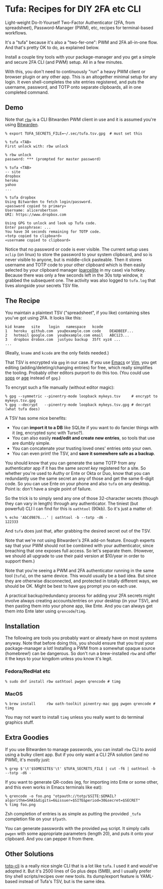 # Tufa: Recipes for DIY 2FA etc CLI

Light-weight Do-It-Yourself Two-Factor Authenticator (2FA, from spreadsheet),
Password-Manager (PWM), etc, recipes for terminal-based workflows.

It's a "tufa" because it's also a "two-fer-one": PWM and 2FA all-in-one flow.
And that's pretty OK to do, as explained below.

Install a couple tiny tools with your package-manager and you get a simple
and secure 2FA CLI (and PWM) setup. All in a few minutes.

With this, you don't need to continuously "run" a heavy PWM client or browser
plugin or any other app. This is an altogether minimal setup for any login. It
even shell-completes the site entries registered, and puts the username,
password, and TOTP onto separate clipboards, all in one completed command.

## Demo

Note that [`rbw`](https://github.com/doy/rbw) is a CLI Bitwarden PWM client in
use and it is assumed you're using [Bitwarden](https://bitwarden.com/).

```shell
% export TUFA_SECRETS_FILE=~/.sec/tufa.tsv.gpg  # must set this

% tufa <TAB>
First unlock with: rbw unlock

% rbw unlock
password: *** (prompted for master password)

% tufa <TAB>
-- site
dropbox
heroku
yahoo
...

% tufa dropbox
Using Bitwarden to fetch login/password.
«password copied to primary»
Username: alicerobertson
URI: https://www.dropbox.com

Using GPG to unlock and look up Tufa code.
Enter passphrase: ...
You have 34 seconds remaining for TOTP code.
«totp copied to clipboard»
«username copied to clipboard»
```

Notice that no password or code is ever visible. The current setup uses
`xclip` (on linux) to store the password to your system clipboard, and so is never
visible to anyone, but is middle-click pasteable. Then it stores username and
TOTP code to your other clipboard which is then easily selected by your
clipboard manager ([parcellite](https://github.com/rickyrockrat/parcellite) in
my case) via hotkey. Because there was only a few seconds left in the 30s totp
window, it grabbed the subsequent one. The activity was also logged to
`tufa.log` that lives alongside your secrets TSV file.

## The Recipe

You maintain a plaintext TSV ("spreadsheet", if you like) containing sites
you've got using 2FA. It looks like this:

```tsv
kid	kname	site	login	namespace	kcode
1	heroku	github.com	you@example.com	code	DEADBEEF...
2	hotmail	google.com	you@example.com	email	ABC123...
3	dropbox	drobox.com	justyou	backup	35ft xyz4 ...
...
```

(Really, `kname` and `kcode` are the only fields needed.)

That TSV is encrypted via `gpg` in our case. If you use
[Emacs](https://vxlabs.com/2021/03/21/gnupg-pinentry-via-the-emacs-minibuffer/)
or [Vim](https://github.com/jamessan/vim-gnupg), you get editing
(adding/deleting/changing entries) for free, which really simplifies the
tooling. Probably other editors purport to do this too. (You could use
[sops](https://github.com/getsops/sops) or
[age](https://github.com/FiloSottile/age) instead of `gpg`.)

To encrypt such a file manually (without editor magic):

```shell
% gpg --symmetric --pinentry-mode loopback mykeys.tsv     # encrypt to mykeys.tsv.gpg
% gpg --decrypt   --pinentry-mode loopback mykeys.tsv.gpg # decrypt (what tufa does)
```

A TSV has some nice benefits:

- You can **import it to a DB** like SQLite if you want to do fancier things
  with it (eg, encrypted sync with Turso?).
- You can also easily **read/edit and create new entries**, so tools that use
  are dumbly simple.
- You can concatenate your trusting loved ones' entries onto your own.
- You can even print! the TSV, and **save it somewhere safe as a backup**.

You should know that you can generate the same TOTP from any authenticator app
if it has the same _secret key_ registered for a site. So whether you're used
to Authy or Ente or Okta or Duo, know that you can redundantly use the same
secret an any of those and get the same 6-digit code. So you can use Ente on
your phone and also `tufa` on any desktop. Point is: don't have a single point
of failure.

So the trick is to simply send any one of those 32-character secrets (though
they can vary in length) through any authenticator. The tiniest (but powerful)
CLI I can find for this is `oathtool` (90kb). So it's just a matter of:

```shell
% echo 'AbCd9876...' | oathtool -b --totp -d6 -
122333
```

And `tufa` does just that, after grabbing the desired secret out of the TSV.

Note that we're not using Bitwarden's 2FA add-on feature. Enough experts say
that your PWM should not be combined with your authenticator, since breaching
that one exposes full access. So let's separate them. (However, we should all
upgrade to use their paid version at $10/year in order to support them.)

Note that you're seeing a PWM and 2FA authenticator running in the same tool
(`tufa`), on the same device. This would usually be a bad idea. But since they
are otherwise disconnected, and protected in totally different ways, we should
be OK. Might be best to have `gpg` prompt you on each use.

A practical backup/redundancy process for adding your 2FA secrets might
involve always creating accounts/entries on your desktop (in your TSV), and
then pasting them into your phone app, like Ente. And you can always get them
into Ente later using `qrencode`/`timg`.

## Installation

The following are tools you probably want or already have on most systems
anyway. Note that before doing this, you should ensure that you trust your
package-manager a lot! Installing a PWM from a somewhat opaque source
(homebrew!) can be dangerous. So don't run a brew-installed `rbw` and offer it
the keys to your kingdom unless you know it's legit.

### Fedora/RedHat etc

```shell
% sudo dnf install rbw oathtool pwgen qrencode # timg
```

### MacOS

```shell
% brew install     rbw oath-toolkit pinentry-mac gpg pwgen qrencode # timg
```

You may not want to install `timg` unless you really want to do terminal
graphics stuff.

## Extra Goodies

If you use Bitwarden to manage passwords, you can install `rbw` CLI to avoid
using a bulky client app. But if you only want a CLI 2FA solution (and no PWM),
it's mostly just:

```shell
% grep $'\t'$SOMESITE$'\t' $TUFA_SECRETS_FILE | cut -f6 | oathtool -b --totp -d6 -
```

If you want to generate QR-codes (eg, for importing into Ente or some other,
and this even works in Emacs terminals like eat):

```shell
% qrencode -o foo.png "otpauth://totp/$SITE:$EMAIL?algorithm=SHA1&digits=6&issuer=$SITE&period=30&secret=$SECRET"
% timg foo.png
```

Zsh completion of entries is as simple as putting the provided `_tufa`
completion file on your `$fpath`.

You can generate passwords with the provided `pwg` script. It simply calls
`pwgen` with some appropriate parameters (length 20), and puts it onto your
clipboard. And you can pepper it from there.

## Other Solutions

[totp-cli](https://github.com/yitsushi/totp-cli) is a really nice single CLI
that is a lot like `tufa`. I used it and would've adopted it. But it's 2500
lines of Go plus deps (5MB), and I usually prefer tiny shell scripts/recipes
over new tools. Its dump/export feature is YAML-based instead of Tufa's TSV,
but is the same idea.
